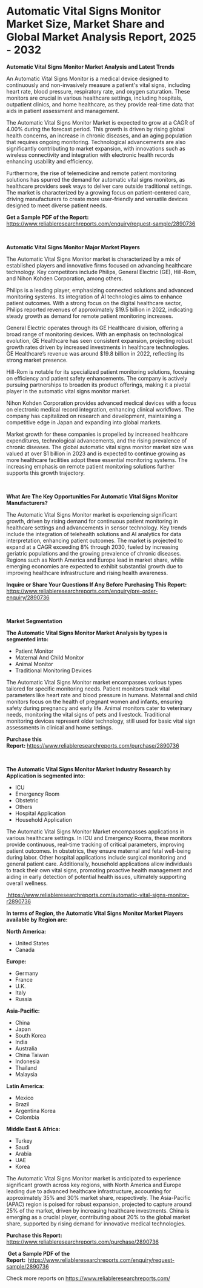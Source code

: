 <p><h1>Automatic Vital Signs Monitor Market Size, Market Share and Global Market Analysis Report, 2025 - 2032</h1></p><p><strong>Automatic Vital Signs Monitor Market Analysis and Latest Trends</strong></p>
<p><p>An Automatic Vital Signs Monitor is a medical device designed to continuously and non-invasively measure a patient's vital signs, including heart rate, blood pressure, respiratory rate, and oxygen saturation. These monitors are crucial in various healthcare settings, including hospitals, outpatient clinics, and home healthcare, as they provide real-time data that aids in patient assessment and management.</p><p>The Automatic Vital Signs Monitor Market is expected to grow at a CAGR of 4.00% during the forecast period. This growth is driven by rising global health concerns, an increase in chronic diseases, and an aging population that requires ongoing monitoring. Technological advancements are also significantly contributing to market expansion, with innovations such as wireless connectivity and integration with electronic health records enhancing usability and efficiency.</p><p>Furthermore, the rise of telemedicine and remote patient monitoring solutions has spurred the demand for automatic vital signs monitors, as healthcare providers seek ways to deliver care outside traditional settings. The market is characterized by a growing focus on patient-centered care, driving manufacturers to create more user-friendly and versatile devices designed to meet diverse patient needs.</p></p>
<p><strong>Get a Sample PDF of the Report:&nbsp;</strong> <a href="https://www.reliableresearchreports.com/enquiry/request-sample/2890736?utm_campaign=2042&utm_medium=2&utm_source=Github&utm_content=ia&utm_term=14032025&utm_id=automatic-vital-signs-monitor">https://www.reliableresearchreports.com/enquiry/request-sample/2890736</a></p>
<p>&nbsp;</p>
<p><strong>Automatic Vital Signs Monitor Major Market Players</strong></p>
<p><p>The Automatic Vital Signs Monitor market is characterized by a mix of established players and innovative firms focused on advancing healthcare technology. Key competitors include Philips, General Electric (GE), Hill-Rom, and Nihon Kohden Corporation, among others.</p><p>Philips is a leading player, emphasizing connected solutions and advanced monitoring systems. Its integration of AI technologies aims to enhance patient outcomes. With a strong focus on the digital healthcare sector, Philips reported revenues of approximately $19.5 billion in 2022, indicating steady growth as demand for remote patient monitoring increases.</p><p>General Electric operates through its GE Healthcare division, offering a broad range of monitoring devices. With an emphasis on technological evolution, GE Healthcare has seen consistent expansion, projecting robust growth rates driven by increased investments in healthcare technologies. GE Healthcare’s revenue was around $19.8 billion in 2022, reflecting its strong market presence.</p><p>Hill-Rom is notable for its specialized patient monitoring solutions, focusing on efficiency and patient safety enhancements. The company is actively pursuing partnerships to broaden its product offerings, making it a pivotal player in the automatic vital signs monitor market.</p><p>Nihon Kohden Corporation provides advanced medical devices with a focus on electronic medical record integration, enhancing clinical workflows. The company has capitalized on research and development, maintaining a competitive edge in Japan and expanding into global markets.</p><p>Market growth for these companies is propelled by increased healthcare expenditures, technological advancements, and the rising prevalence of chronic diseases. The global automatic vital signs monitor market size was valued at over $1 billion in 2023 and is expected to continue growing as more healthcare facilities adopt these essential monitoring systems. The increasing emphasis on remote patient monitoring solutions further supports this growth trajectory.</p></p>
<p>&nbsp;</p>
<p><strong>What Are The Key Opportunities For Automatic Vital Signs Monitor Manufacturers?</strong></p>
<p><p>The Automatic Vital Signs Monitor market is experiencing significant growth, driven by rising demand for continuous patient monitoring in healthcare settings and advancements in sensor technology. Key trends include the integration of telehealth solutions and AI analytics for data interpretation, enhancing patient outcomes. The market is projected to expand at a CAGR exceeding 8% through 2030, fueled by increasing geriatric populations and the growing prevalence of chronic diseases. Regions such as North America and Europe lead in market share, while emerging economies are expected to exhibit substantial growth due to improving healthcare infrastructure and rising health awareness.</p></p>
<p><strong>Inquire or Share Your Questions If Any Before Purchasing This Report:</strong> <a href="https://www.reliableresearchreports.com/enquiry/pre-order-enquiry/2890736?utm_campaign=2042&utm_medium=2&utm_source=Github&utm_content=ia&utm_term=14032025&utm_id=automatic-vital-signs-monitor">https://www.reliableresearchreports.com/enquiry/pre-order-enquiry/2890736</a></p>
<p>&nbsp;</p>
<p><strong>Market Segmentation</strong></p>
<p><strong>The Automatic Vital Signs Monitor Market Analysis by types is segmented into:</strong></p>
<p><ul><li>Patient Monitor</li><li>Maternal And Child Monitor</li><li>Animal Monitor</li><li>Traditional Monitoring Devices</li></ul></p>
<p><p>The Automatic Vital Signs Monitor market encompasses various types tailored for specific monitoring needs. Patient monitors track vital parameters like heart rate and blood pressure in humans. Maternal and child monitors focus on the health of pregnant women and infants, ensuring safety during pregnancy and early life. Animal monitors cater to veterinary needs, monitoring the vital signs of pets and livestock. Traditional monitoring devices represent older technology, still used for basic vital sign assessments in clinical and home settings.</p></p>
<p><strong>Purchase this Report:&nbsp;</strong><a href="https://www.reliableresearchreports.com/purchase/2890736?utm_campaign=2042&utm_medium=2&utm_source=Github&utm_content=ia&utm_term=14032025&utm_id=automatic-vital-signs-monitor">https://www.reliableresearchreports.com/purchase/2890736</a></p>
<p>&nbsp;</p>
<p><strong>The Automatic Vital Signs Monitor Market Industry Research by Application is segmented into:</strong></p>
<p><ul><li>ICU</li><li>Emergency Room</li><li>Obstetric</li><li>Others</li><li>Hospital Application</li><li>Household Application</li></ul></p>
<p><p>The Automatic Vital Signs Monitor Market encompasses applications in various healthcare settings. In ICU and Emergency Rooms, these monitors provide continuous, real-time tracking of critical parameters, improving patient outcomes. In obstetrics, they ensure maternal and fetal well-being during labor. Other hospital applications include surgical monitoring and general patient care. Additionally, household applications allow individuals to track their own vital signs, promoting proactive health management and aiding in early detection of potential health issues, ultimately supporting overall wellness.</p></p>
<p><a href="https://www.reliableresearchreports.com/automatic-vital-signs-monitor-r2890736?utm_campaign=2042&utm_medium=2&utm_source=Github&utm_content=ia&utm_term=14032025&utm_id=automatic-vital-signs-monitor">&nbsp;https://www.reliableresearchreports.com/automatic-vital-signs-monitor-r2890736</a></p>
<p><strong>In terms of Region, the Automatic Vital Signs Monitor Market Players available by Region are:</strong></p>
<p>
    <p> <strong> North America: </strong>
        <ul>
            <li>United States</li>
            <li>Canada</li>
        </ul>
        </p> 
    <p> <strong> Europe: </strong>
        <ul>
            <li>Germany</li>
            <li>France</li>
            <li>U.K.</li>
            <li>Italy</li>
            <li>Russia</li>
        </ul>
        </p> 
    <p> <strong> Asia-Pacific: </strong>
        <ul>
            <li>China</li>
            <li>Japan</li>
            <li>South Korea</li>
            <li>India</li>
            <li>Australia</li>
            <li>China Taiwan</li>
            <li>Indonesia</li>
            <li>Thailand</li>
            <li>Malaysia</li>
        </ul>
        </p> 
    <p> <strong> Latin America: </strong>
        <ul>
            <li>Mexico</li>
            <li>Brazil</li>
            <li>Argentina Korea</li>
            <li>Colombia</li>
        </ul>
        </p> 
    <p> <strong> Middle East & Africa: </strong>
        <ul>
            <li>Turkey</li>
            <li>Saudi</li>
            <li>Arabia</li>
            <li>UAE</li>
            <li>Korea</li>
        </ul>
    </p>
    </p>
<p><p>The Automatic Vital Signs Monitor market is anticipated to experience significant growth across key regions, with North America and Europe leading due to advanced healthcare infrastructure, accounting for approximately 35% and 30% market share, respectively. The Asia-Pacific (APAC) region is poised for robust expansion, projected to capture around 25% of the market, driven by increasing healthcare investments. China is emerging as a crucial player, contributing about 20% to the global market share, supported by rising demand for innovative medical technologies.</p></p>
<p><strong>Purchase this Report: </strong><a href="https://www.reliableresearchreports.com/purchase/2890736?utm_campaign=2042&utm_medium=2&utm_source=Github&utm_content=ia&utm_term=14032025&utm_id=automatic-vital-signs-monitor">https://www.reliableresearchreports.com/purchase/2890736</a></p>
<p>&nbsp;<strong>Get a Sample PDF of the Report:&nbsp;&nbsp;</strong><a href="https://www.reliableresearchreports.com/enquiry/request-sample/2890736?utm_campaign=2042&utm_medium=2&utm_source=Github&utm_content=ia&utm_term=14032025&utm_id=automatic-vital-signs-monitor">https://www.reliableresearchreports.com/enquiry/request-sample/2890736</a></p>
<p><strong></strong></p>
<p>Check more reports on <a href="https://www.reliableresearchreports.com/?utm_campaign=2042&utm_medium=2&utm_source=Github&utm_content=ia&utm_term=14032025&utm_id=automatic-vital-signs-monitor">https://www.reliableresearchreports.com/</a></p>